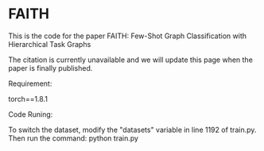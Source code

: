 # FAITH

This is the code for the paper FAITH: Few-Shot Graph Classification with Hierarchical Task Graphs

The citation is currently unavailable and we will update this page when the paper is finally published.



Requirement:

torch==1.8.1


Code Runing:

To switch the dataset, modify the "datasets" variable in line 1192 of train.py.
Then run the command:
python train.py




